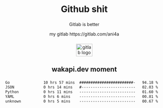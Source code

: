<h1 align="center">Github shit</h1>

###

<p align="center">Gitlab is better</p>

<p align="center">my gitlab https://gitlab.com/ani4a</p>

###

<div align="center">
  <img src="https://cdn.jsdelivr.net/gh/devicons/devicon/icons/gitlab/gitlab-original.svg" height="40" width="52" alt="gitlab logo"  />
</div>

###

<h2 align="center">wakapi.dev moment</h2>

###

<!--START_SECTION:waka-->

```txt
Go               10 hrs 57 mins  ########################-   94.18 %
JSON             0 hrs 14 mins   #------------------------   02.03 %
Python           0 hrs 11 mins   -------------------------   01.60 %
YAML             0 hrs 6 mins    -------------------------   00.81 %
unknown          0 hrs 5 mins    -------------------------   00.67 %
```

<!--END_SECTION:waka-->

###
